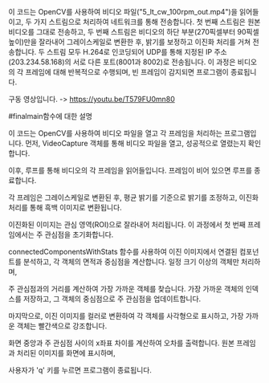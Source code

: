 이 코드는 OpenCV를 사용하여 비디오 파일("5_lt_cw_100rpm_out.mp4")을 읽어들이고, 
두 가지 스트림으로 처리하여 네트워크를 통해 전송합니다. 
첫 번째 스트림은 원본 비디오를 그대로 전송하고,
두 번째 스트림은 비디오의 하단 부분(270픽셀부터 90픽셀 높이)만을 잘라내어 그레이스케일로 변환한 후, 
밝기를 보정하고 이진화 처리를 거쳐 전송합니다. 
두 스트림 모두 H.264로 인코딩되어 UDP를 통해 지정된 IP 주소(203.234.58.168)의 서로 다른 포트(8001과 8002)로 전송됩니다. 
이 과정은 비디오의 각 프레임에 대해 반복적으로 수행되며, 
빈 프레임이 감지되면 프로그램이 종료됩니다.

구동 영상입니다. -> https://youtu.be/T579FU0mn80

#finalmain함수에 대한 설명

이 코드는 OpenCV를 사용하여 비디오 파일을 열고 각 프레임을 처리하는 프로그램입니다. 먼저, VideoCapture 객체를 통해 비디오 파일을 열고, 성공적으로 열렸는지 확인합니다. 

이후, 루프를 통해 비디오의 각 프레임을 읽어들입니다. 프레임이 비어 있으면 루프를 종료합니다. 

각 프레임은 그레이스케일로 변환된 후, 평균 밝기를 기준으로 밝기를 조정하고, 이진화 처리를 통해 흑백 이미지로 변환됩니다.

이진화된 이미지는 관심 영역(ROI)으로 잘라내어 처리됩니다. 이 과정에서 첫 번째 프레임에서는 주 관심점을 초기화합니다. 

connectedComponentsWithStats 함수를 사용하여 이진 이미지에서 연결된 컴포넌트를 분석하고, 각 객체의 면적과 중심점을 계산합니다. 일정 크기 이상의 객체만 처리하며, 

주 관심점과의 거리를 계산하여 가장 가까운 객체를 찾습니다. 가장 가까운 객체의 인덱스를 저장하고, 그 객체의 중심점으로 주 관심점을 업데이트합니다.

마지막으로, 이진 이미지를 컬러로 변환하여 각 객체를 사각형으로 표시하고, 가장 가까운 객체는 빨간색으로 강조합니다. 

화면 중앙과 주 관심점 사이의 x좌표 차이를 계산하여 오차를 출력합니다. 원본 프레임과 처리된 이미지를 화면에 표시하며,

사용자가 'q' 키를 누르면 프로그램이 종료됩니다. 
